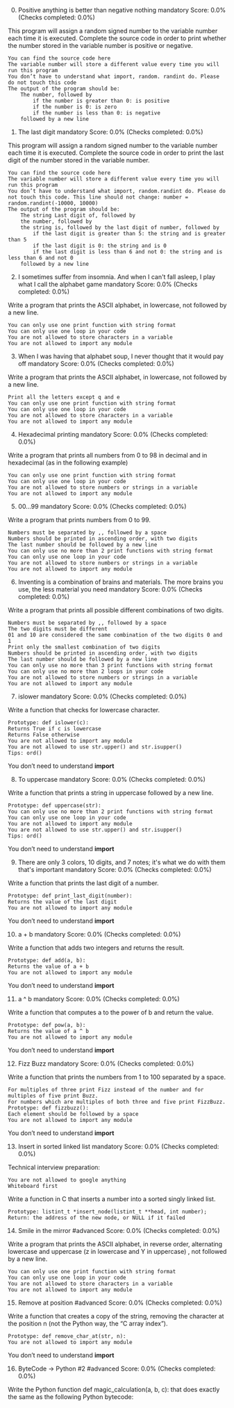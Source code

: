 
0. Positive anything is better than negative nothing
mandatory
Score: 0.0% (Checks completed: 0.0%)

This program will assign a random signed number to the variable number each time it is executed. Complete the source code in order to print whether the number stored in the variable number is positive or negative.

    You can find the source code here
    The variable number will store a different value every time you will run this program
    You don’t have to understand what import, random. randint do. Please do not touch this code
    The output of the program should be:
        The number, followed by
            if the number is greater than 0: is positive
            if the number is 0: is zero
            if the number is less than 0: is negative
        followed by a new line




1. The last digit
mandatory
Score: 0.0% (Checks completed: 0.0%)

This program will assign a random signed number to the variable number each time it is executed. Complete the source code in order to print the last digit of the number stored in the variable number.

    You can find the source code here
    The variable number will store a different value every time you will run this program
    You don’t have to understand what import, random.randint do. Please do not touch this code. This line should not change: number = random.randint(-10000, 10000)
    The output of the program should be:
        The string Last digit of, followed by
        the number, followed by
        the string is, followed by the last digit of number, followed by
            if the last digit is greater than 5: the string and is greater than 5
            if the last digit is 0: the string and is 0
            if the last digit is less than 6 and not 0: the string and is less than 6 and not 0
        followed by a new line




2. I sometimes suffer from insomnia. And when I can't fall asleep, I play what I call the alphabet game
mandatory
Score: 0.0% (Checks completed: 0.0%)

Write a program that prints the ASCII alphabet, in lowercase, not followed by a new line.

    You can only use one print function with string format
    You can only use one loop in your code
    You are not allowed to store characters in a variable
    You are not allowed to import any module




3. When I was having that alphabet soup, I never thought that it would pay off
mandatory
Score: 0.0% (Checks completed: 0.0%)

Write a program that prints the ASCII alphabet, in lowercase, not followed by a new line.

    Print all the letters except q and e
    You can only use one print function with string format
    You can only use one loop in your code
    You are not allowed to store characters in a variable
    You are not allowed to import any module




4. Hexadecimal printing
mandatory
Score: 0.0% (Checks completed: 0.0%)

Write a program that prints all numbers from 0 to 98 in decimal and in hexadecimal (as in the following example)

    You can only use one print function with string format
    You can only use one loop in your code
    You are not allowed to store numbers or strings in a variable
    You are not allowed to import any module




5. 00...99
mandatory
Score: 0.0% (Checks completed: 0.0%)

Write a program that prints numbers from 0 to 99.

    Numbers must be separated by ,, followed by a space
    Numbers should be printed in ascending order, with two digits
    The last number should be followed by a new line
    You can only use no more than 2 print functions with string format
    You can only use one loop in your code
    You are not allowed to store numbers or strings in a variable
    You are not allowed to import any module




6. Inventing is a combination of brains and materials. The more brains you use, the less material you need
mandatory
Score: 0.0% (Checks completed: 0.0%)

Write a program that prints all possible different combinations of two digits.

    Numbers must be separated by ,, followed by a space
    The two digits must be different
    01 and 10 are considered the same combination of the two digits 0 and 1
    Print only the smallest combination of two digits
    Numbers should be printed in ascending order, with two digits
    The last number should be followed by a new line
    You can only use no more than 3 print functions with string format
    You can only use no more than 2 loops in your code
    You are not allowed to store numbers or strings in a variable
    You are not allowed to import any module




7. islower
mandatory
Score: 0.0% (Checks completed: 0.0%)

Write a function that checks for lowercase character.

    Prototype: def islower(c):
    Returns True if c is lowercase
    Returns False otherwise
    You are not allowed to import any module
    You are not allowed to use str.upper() and str.isupper()
    Tips: ord()

You don’t need to understand __import__



8. To uppercase
mandatory
Score: 0.0% (Checks completed: 0.0%)

Write a function that prints a string in uppercase followed by a new line.

    Prototype: def uppercase(str):
    You can only use no more than 2 print functions with string format
    You can only use one loop in your code
    You are not allowed to import any module
    You are not allowed to use str.upper() and str.isupper()
    Tips: ord()

You don’t need to understand __import__



9. There are only 3 colors, 10 digits, and 7 notes; it's what we do with them that's important
mandatory
Score: 0.0% (Checks completed: 0.0%)

Write a function that prints the last digit of a number.

    Prototype: def print_last_digit(number):
    Returns the value of the last digit
    You are not allowed to import any module

You don’t need to understand __import__



10. a + b
mandatory
Score: 0.0% (Checks completed: 0.0%)

Write a function that adds two integers and returns the result.

    Prototype: def add(a, b):
    Returns the value of a + b
    You are not allowed to import any module

You don’t need to understand __import__



11. a ^ b
mandatory
Score: 0.0% (Checks completed: 0.0%)

Write a function that computes a to the power of b and return the value.

    Prototype: def pow(a, b):
    Returns the value of a ^ b
    You are not allowed to import any module

You don’t need to understand __import__



12. Fizz Buzz
mandatory
Score: 0.0% (Checks completed: 0.0%)

Write a function that prints the numbers from 1 to 100 separated by a space.

    For multiples of three print Fizz instead of the number and for multiples of five print Buzz.
    For numbers which are multiples of both three and five print FizzBuzz.
    Prototype: def fizzbuzz():
    Each element should be followed by a space
    You are not allowed to import any module

You don’t need to understand __import__



13. Insert in sorted linked list
mandatory
Score: 0.0% (Checks completed: 0.0%)

Technical interview preparation:

    You are not allowed to google anything
    Whiteboard first

Write a function in C that inserts a number into a sorted singly linked list.

    Prototype: listint_t *insert_node(listint_t **head, int number);
    Return: the address of the new node, or NULL if it failed




14. Smile in the mirror
#advanced
Score: 0.0% (Checks completed: 0.0%)

Write a program that prints the ASCII alphabet, in reverse order, alternating lowercase and uppercase (z in lowercase and Y in uppercase) , not followed by a new line.

    You can only use one print function with string format
    You can only use one loop in your code
    You are not allowed to store characters in a variable
    You are not allowed to import any module




15. Remove at position
#advanced
Score: 0.0% (Checks completed: 0.0%)

Write a function that creates a copy of the string, removing the character at the position n (not the Python way, the “C array index”).

    Prototype: def remove_char_at(str, n):
    You are not allowed to import any module

You don’t need to understand __import__



16. ByteCode -> Python #2
#advanced
Score: 0.0% (Checks completed: 0.0%)

Write the Python function def magic_calculation(a, b, c): that does exactly the same as the following Python bytecode:
